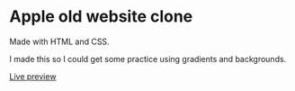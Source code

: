 # Apple old website clone

Made with HTML and CSS.

I made this so I could get some practice using gradients and backgrounds.

<a href="https://jonthejon10.github.io/apple-clone/">Live preview</a>
